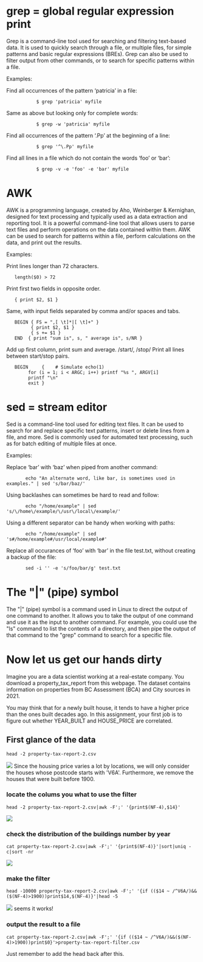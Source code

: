 # grep = global regular expression print
Grep is a command-line tool used for searching and filtering text-based data. It is used to quickly search through a file, or multiple files, for simple patterns and basic regular expressions (BREs). Grep can also be used to filter output from other commands, or to search for specific patterns within a file.

Examples:

Find all occurrences of the pattern ‘patricia’ in a file:

               $ grep 'patricia' myfile

   Same as above but looking only for complete words:

               $ grep -w 'patricia' myfile

   Find all occurrences of the pattern ‘.Pp’ at the beginning of a line:

               $ grep '^\.Pp' myfile

   Find all lines in a file which do not contain the words ‘foo’ or ‘bar’:

               $ grep -v -e 'foo' -e 'bar' myfile
        
        
#  AWK
AWK is a programming language, created by Aho, Weinberger & Kernighan, designed for text processing and typically used as a data extraction and reporting tool. It is a powerful command-line tool that allows users to parse text files and perform operations on the data contained within them. AWK can be used to search for patterns within a file, perform calculations on the data, and print out the results.

Examples:
       
       
   Print lines longer than 72 characters.
       
       length($0) > 72
   Print first two fields in opposite order.
       
       { print $2, $1 }
   
   Same, with input fields separated by comma and/or spaces and
              tabs.
              
       BEGIN { FS = ",[ \t]*|[ \t]+" }
             { print $2, $1 }
             { s += $1 }
       END  { print "sum is", s, " average is", s/NR }

   Add up first column, print sum and average.
              /start/, /stop/
              Print all lines between start/stop pairs.

       BEGIN     {    # Simulate echo(1)
            for (i = 1; i < ARGC; i++) printf "%s ", ARGV[i]
            printf "\n"
            exit }
# sed = stream editor
Sed is a command-line tool used for editing text files. It can be used to search for and replace specific text patterns, insert or delete lines from a file, and more. Sed is commonly used for automated text processing, such as for batch editing of multiple files at once.

Examples:

   Replace ‘bar’ with ‘baz’ when piped from another command:

           echo "An alternate word, like bar, is sometimes used in examples." | sed 's/bar/baz/'

   Using backlashes can sometimes be hard to read and follow:

           echo "/home/example" | sed  's/\/home\/example/\/usr\/local\/example/'

   Using a different separator can be handy when working with paths:

           echo "/home/example" | sed 's#/home/example#/usr/local/example#'

   Replace all occurances of ‘foo’ with ‘bar’ in the file test.txt, without
     creating a backup of the file:

           sed -i '' -e 's/foo/bar/g' test.txt
#            The "|" (pipe) symbol
The "|" (pipe) symbol is a command used in Linux to direct the output of one command to another. It allows you to take the output of one command and use it as the input to another command. 
For example, you could use the "ls" command to list the contents of a directory, and then pipe the output of that command to the "grep" command to search for a specific file.

# Now let us get our hands dirty 
Imagine you are a data scientist working at a real-estate company. You download a property_tax_report from this webpage. The dataset contains information on properties from BC Assessment (BCA) and City sources in 2021.

You may think that for a newly built house, it tends to have a higher price than the ones built decades ago. In this assignment, your first job is to figure out whether YEAR_BUILT and HOUSE_PRICE are correlated.

## First glance of the data

	head -2 property-tax-report-2.csv
![](carbon.png)
	Since the housing price varies a lot by locations, we will only consider the houses whose postcode starts with 'V6A'. Furthermore, we remove the houses that were built before 1900.
### 	locate the colums you what to use the filter
	head -2 property-tax-report-2.csv|awk -F';' '{print$(NF-4),$14}'
![](carbon-3.png)

### check the distribution of the buildings number by year
	cat property-tax-report-2.csv|awk -F';' '{print$(NF-4)}'|sort|uniq -c|sort -nr
![](carbon-5.png)

### make the filter
	head -10000 property-tax-report-2.csv|awk -F';' '{if (($14 ~ /^V6A/)&&($(NF-4)>1900))print$14,$(NF-4)}'|head -5
![](carbon-4.png)
seems it works!
### output the result to a file
	cat property-tax-report-2.csv|awk -F';' '{if (($14 ~ /^V6A/)&&($(NF-4)>1900))print$0}'>property-tax-report-filter.csv
Just remember to add the head back after this. 

